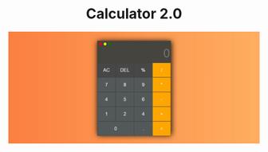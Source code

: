 <h1 align="center">Calculator 2.0</h1>
<img src="https://github.com/AbubakarSarwar012/Web-Based-Projects/blob/main/Calculator%202.0/assets/screenshot.png">
